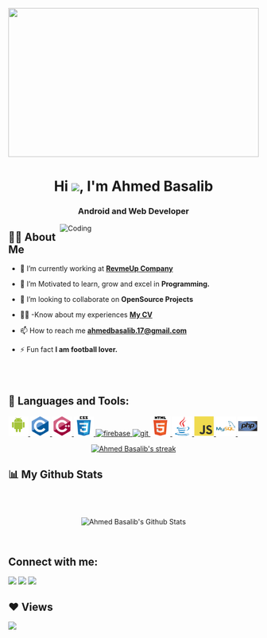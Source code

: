 <a href="#"><img width="100%" height="300px" src="https://i.ibb.co/kHVZ0Zg/developer-3461405-1920.png" /></a>

<h1 align="center">Hi <img src="https://raw.githubusercontent.com/MartinHeinz/MartinHeinz/master/wave.gif" width="30px">, I'm Ahmed Basalib</h1>
<h3 align="center">Android and Web Developer</h3>

<img align="right" alt="Coding" width="400" src="https://i.ibb.co/VTjPsGF/Pngtree-illustration-works-as-a-programmer-5980063.png">


## 🙋‍♂️ About Me

- 🔭 I’m currently working at **[RevmeUp Company](https://revmeup.in/)**

- 🌱 I’m Motivated to learn, grow and excel in **Programming.**

- 👯 I’m looking to collaborate on **OpenSource Projects**

- 👨‍💻 -Know about my experiences **[My CV](https://drive.google.com/file/d/1m2Z-UyHXuziOOkCNwaIbbeS8ooAN9uTH/view?usp=sharing)**

- 📫 How to reach me **ahmedbasalib.17@gmail.com**

- ⚡ Fun fact **I am football lover.**


<br/>
<br/>

## 🚀 Languages and Tools:
<p> 
 <a href="https://developer.android.com" target="_blank"> <img src="https://raw.githubusercontent.com/devicons/devicon/master/icons/android/android-original-wordmark.svg" alt="android" width="40" height="40"/> </a> 
 <a href="https://www.cprogramming.com/" target="_blank"> <img src="https://raw.githubusercontent.com/devicons/devicon/master/icons/c/c-original.svg" alt="c" width="40" height="40"/> </a>
 <a href="https://www.w3schools.com/cpp/" target="_blank"> <img src="https://raw.githubusercontent.com/devicons/devicon/master/icons/cplusplus/cplusplus-original.svg" alt="cplusplus" width="40" height="40"/> </a> 
 <a href="https://www.w3schools.com/css/" target="_blank"> <img src="https://raw.githubusercontent.com/devicons/devicon/master/icons/css3/css3-original-wordmark.svg" alt="css3" width="40" height="40"/> </a> 
 <a href="https://firebase.google.com/" target="_blank"> <img src="https://www.vectorlogo.zone/logos/firebase/firebase-icon.svg" alt="firebase" width="40" height="40"/> </a> 
  <a href="https://git-scm.com/" target="_blank"> <img src="https://www.vectorlogo.zone/logos/git-scm/git-scm-icon.svg" alt="git" width="40" height="40"/> </a> 
  <a href="https://www.w3.org/html/" target="_blank"> <img src="https://raw.githubusercontent.com/devicons/devicon/master/icons/html5/html5-original-wordmark.svg" alt="html5" width="40" height="40"/> </a> 
  <a href="https://www.java.com" target="_blank"> <img src="https://raw.githubusercontent.com/devicons/devicon/master/icons/java/java-original.svg" alt="java" width="40" height="40"/> </a> 
  <a href="https://developer.mozilla.org/en-US/docs/Web/JavaScript" target="_blank"> <img src="https://raw.githubusercontent.com/devicons/devicon/master/icons/javascript/javascript-original.svg" alt="javascript" width="40" height="40"/> </a> 
  <a href="https://www.mysql.com/" target="_blank"> <img src="https://raw.githubusercontent.com/devicons/devicon/master/icons/mysql/mysql-original-wordmark.svg" alt="mysql" width="40" height="40"/> </a> 
  <a href="https://www.php.net" target="_blank"> <img src="https://raw.githubusercontent.com/devicons/devicon/master/icons/php/php-original.svg" alt="php" width="40" height="40"/> </a> 
 </p>
 

<p align="center">
    <a href="https://github.com/Ahmed-Basalib10/github-readme-streak-stats">
        <img title="🔥 Get streak stats for your profile at git.io/streak-stats" alt="Ahmed Basalib's streak" src="https://github-readme-streak-stats.herokuapp.com/?user=Ahmed-Basalib10&theme=black-ice&hide_border=true&stroke=0000&background=060A0CD0"/>
    </a>
</p>

## 📊 My Github Stats

  <br/>
  <br/>
  <p align="center"
   <a href="https://github.com/Ahmed-Basalib10/github-readme-stats"><img alt="Ahmed Basalib's Github Stats" src="https://github-readme-stats.vercel.app/api?username=Ahmed-Basalib10&show_icons=true&count_private=true&theme=react&hide_border=true&bg_color=0D1117" /></a>
   </p>
  <br/>
  
## Connect with me:
<p align="left">

<a href = "https://www.linkedin.com/in/ahmed-basalib-4668941a3/"><img src="https://img.icons8.com/fluent/48/000000/linkedin.png"/></a>
<a href = "https://twitter.com/ahmed_basalib"><img src="https://img.icons8.com/fluent/48/000000/twitter.png"/></a>
<a href = "https://ahmedbasalib17.medium.com/"><img src="https://img.icons8.com/fluent/48/000000/instagram-new.png"/></a>

</p>

## ❤ Views
<a href="https://github.com/Meghna-DAS/github-profile-views-counter">
    <img src="https://komarev.com/ghpvc/?username=Ahmed-Basalib10">
</a>

